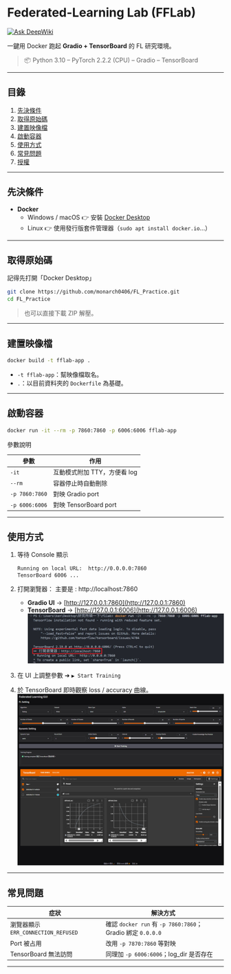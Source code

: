 # Federated-Learning Lab (FFLab)
[![Ask DeepWiki](https://deepwiki.com/badge.svg)](https://deepwiki.com/monarch0406/FL_Practice)

一鍵用 Docker 跑起 **Gradio + TensorBoard** 的 FL 研究環境。  
> 📦 Python 3.10 – PyTorch 2.2.2 (CPU) – Gradio – TensorBoard

---

## 目錄
1. [先決條件](#先決條件)
2. [取得原始碼](#取得原始碼)
3. [建置映像檔](#建置映像檔)
4. [啟動容器](#啟動容器)
5. [使用方式](#使用方式)
6. [常見問題](#常見問題)
7. [授權](#授權)

---

## 先決條件
- **Docker**  
  - Windows / macOS 👉 安裝 [Docker Desktop](https://www.docker.com/products/docker-desktop/)  
  - Linux 👉 使用發行版套件管理器（`sudo apt install docker.io`…）  

---

## 取得原始碼
記得先打開「Docker Desktop」
```bash
git clone https://github.com/monarch0406/FL_Practice.git
cd FL_Practice
````

> 也可以直接下載 ZIP 解壓。

---

## 建置映像檔

```bash
docker build -t fflab-app .
```

* `-t fflab-app`：幫映像檔取名。
* `.`：以目前資料夾的 `Dockerfile` 為基礎。

---

## 啟動容器

```bash
docker run -it --rm -p 7860:7860 -p 6006:6006 fflab-app
```

參數說明

| 參數             | 作用                  |
| -------------- | ------------------- |
| `-it`          | 互動模式附加 TTY，方便看 log  |
| `--rm`         | 容器停止時自動刪除           |
| `-p 7860:7860` | 對映 Gradio port      |
| `-p 6006:6006` | 對映 TensorBoard port |

---

## 使用方式

1. 等待 Console 顯示

   ```
   Running on local URL:  http://0.0.0.0:7860
   TensorBoard 6006 ...
   ```
2. 打開瀏覽器：
    主要是 : http://localhost:7860
   * **Gradio UI** → [http://127.0.0.1:7860](http://127.0.0.1:7860)
   * **TensorBoard** → [http://127.0.0.1:6006](http://127.0.0.1:6006)
   ![Open](src/Open.jpg)
3. 在 UI 上調整參數 ➜ `▶ Start Training`
4. 於 TensorBoard 即時觀察 loss / accuracy 曲線。
    ![Result](src/Result.jpg)
---

## 常見問題

| 症狀                             | 解決方式                                                 |
| ------------------------------ | ---------------------------------------------------- |
| 瀏覽器顯示 `ERR_CONNECTION_REFUSED` | 確認 `docker run` 有 `-p 7860:7860`；Gradio 綁定 `0.0.0.0` |
| Port 被占用                       | 改用 `-p 7870:7860` 等對映                                |
| TensorBoard 無法訪問               | 同理加 `-p 6006:6006`；log\_dir 是否存在                     |

---


